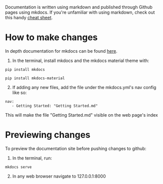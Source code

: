 Documentation is written using markdown and published through Github pages using mkdocs. If you're unfamiliar with using markdown, check out this handy [cheat sheet](https://www.markdownguide.org/cheat-sheet/).

# How to make changes
In depth documentation for mkdocs can be found [here](https://www.mkdocs.org/user-guide/writing-your-docs/). 

1. In the terminal, install mkdocs and the mkdocs material theme with:
```console
pip install mkdocs
```
```console
pip install mkdocs-material
```
2. If adding any new files, add the file under the mkdocs.yml's nav config like so:
```
nav:
   - Getting Started: "Getting Started.md"
```

This will make the file "Getting Started.md" visible on the web page's index

# Previewing changes
To preview the documentation site before pushing changes to github:
1. In the terminal, run:
```console
mkdocs serve
```
2. In any web browser navigate to 127.0.0.1:8000